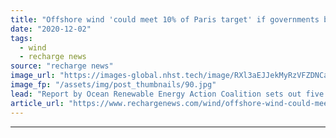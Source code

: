 ```yaml
---
title: "Offshore wind 'could meet 10% of Paris target' if governments back scale-up -  Orsted/Equinor-led group"
date: "2020-12-02"
tags: 
  - wind
  - recharge news
source: "recharge news"
image_url: "https://images-global.nhst.tech/image/RXl3aEJJekMyRzVFZDNCaXp4cGNNbFZEZW52em43YnJCMjFKMnlCT1ZyUT0=/nhst/binary/56ea55e50cac6cd140f319650b49cddb"
image_fp: "/assets/img/post_thumbnails/90.jpg"
lead: "Report by Ocean Renewable Energy Action Coalition sets out five 'building blocks' for new markets that could underpin construction of over 1.4TW globally by 2050"
article_url: "https://www.rechargenews.com/wind/offshore-wind-could-meet-10-of-paris-target-if-governments-back-scale-up-orsted-equinor-led-group/2-1-922745"
---
```


---
